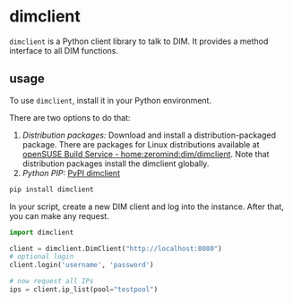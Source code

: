 # dimclient

`dimclient` is a Python client library to talk to DIM. It provides a method
interface to all DIM functions.

## usage

To use `dimclient`, install it in your Python environment.

There are two options to do that:

1. *Distribution packages:* Download and install a distribution-packaged package. There are packages for Linux distributions available at [openSUSE Build Service - home:zeromind:dim/dimclient](https://build.opensuse.org/package/show/home:zeromind:dim/dimclient).
   Note that distribution packages install the dimclient globally.
2. *Python PIP:* [PyPI dimclient](https://pypi.org/project/dimclient/)

```sh
pip install dimclient
```

In your script, create a new DIM client and log into the instance.
After that, you can make any request.

```python
import dimclient

client = dimclient.DimClient("http://localhost:8080")
# optional login
client.login('username', 'password')

# now request all IPs
ips = client.ip_list(pool="testpool")
```
